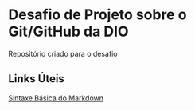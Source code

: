 # Desafio de Projeto sobre o Git/GitHub da DIO
Repositório criado para o desafio

## Links Úteis
[Sintaxe Básica do Markdown](https://www.markdownguide.org/basic-syntax/)
